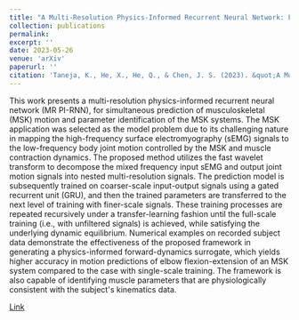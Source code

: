 ```yaml
---
title: "A Multi-Resolution Physics-Informed Recurrent Neural Network: Formulation and Application to Musculoskeletal Systems"
collection: publications
permalink:
excerpt: ''
date: 2023-05-26
venue: 'arXiv'
paperurl: ''
citation: 'Taneja, K., He, X., He, Q., & Chen, J. S. (2023). &quot;A Multi-Resolution Physics-Informed Recurrent Neural Network: Formulation and Application to Musculoskeletal Systems.&quot; <i>arXiv</i>. .'
---
```


This work presents a multi-resolution physics-informed recurrent neural network (MR PI-RNN), for simultaneous prediction of musculoskeletal (MSK) motion and parameter identification of the MSK systems. The MSK application was selected as the model problem due to its challenging nature in mapping the high-frequency surface electromyography (sEMG) signals to the low-frequency body joint motion controlled by the MSK and muscle contraction dynamics. The proposed method utilizes the fast wavelet transform to decompose the mixed frequency input sEMG and output joint motion signals into nested multi-resolution signals. The prediction model is subsequently trained on coarser-scale input-output signals using a gated recurrent unit (GRU), and then the trained parameters are transferred to the next level of training with finer-scale signals. These training processes are repeated recursively under a transfer-learning fashion until the full-scale training (i.e., with unfiltered signals) is achieved, while satisfying the underlying dynamic equilibrium. Numerical examples on recorded subject data demonstrate the effectiveness of the proposed framework in generating a physics-informed forward-dynamics surrogate, which yields higher accuracy in motion predictions of elbow flexion-extension of an MSK system compared to the case with single-scale training. The framework is also capable of identifying muscle parameters that are physiologically consistent with the subject's kinematics data.

[Link](https://arxiv.org/abs/2305.16593)

